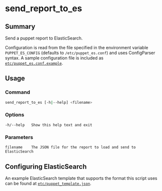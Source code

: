 # send_report_to_es

## Summary

Send a puppet report to ElasticSearch.

Configuration is read from the file specified in the environment variable
`PUPPET_ES_CONFIG` (defaults to `/etc/puppet_es.conf`) and uses ConfigParser
syntax. A sample configuration file is included as
[`etc/puppet_es.conf.example`](etc/puppet_es.conf.example).

## Usage

### Command

~~~bash
send_report_to_es [-h|--help] <filename>
~~~

### Options

~~~
-h/--help   Show this help text and exit
~~~

### Parameters

~~~
filename    The JSON file for the report to load and send to ElasticSearch
~~~

## Configuring ElasticSearch

An example ElasticSearch template that supports the format this script uses can
be found at [`etc/puppet_template.json`](etc/puppet_template.json).

